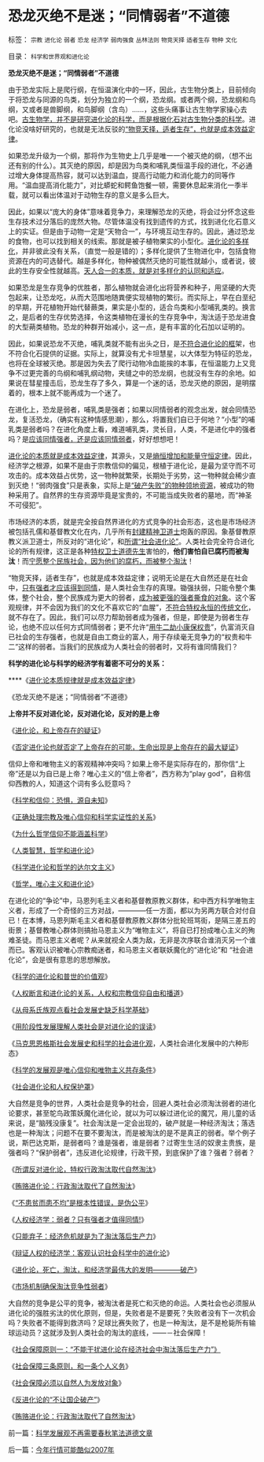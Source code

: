 # 恐龙灭绝不是迷；“同情弱者”不道德

标签： `宗教` `进化论` `弱者` `恐龙` `经济学` `弱肉强食` `丛林法则` `物竞天择` `适者生存` `物种` `文化` 

目录： `科学和世界观和进化论`

**恐龙灭绝不是迷；“同情弱者”不道德**

由于恐龙实际上是爬行纲，在恒温演化中的一环，因此，古生物分类上，目前倾向于将恐龙与同源的鸟类，划分为独立的一个纲，恐龙纲。或者两个纲，恐龙纲和鸟纲，又或者是兽脚纲，和鸟脚纲（含鸟）……，这些头痛事让古生物学家操心去吧。[古生物学，并不是研究进化论的科学，而是根据化石对古生物分类的科学](../../../2009/11/9/生物学，进化论，基督教和马克思主义.md)。进化论没啥好研究的，也就是无法反驳的[“物竞天择，适者生存”，也就是成本效益定律](../../../2010/1/15/进化论本质规律就是成本效益定律.md)。

如果恐龙升级为一个纲，那将作为生物史上几乎是唯一一个被灭绝的纲，（想不出还有别的什么）。其灭绝的原因，却是因为鸟类和哺乳类恒温手段的进化，不必通过增大身体提高热容，就可以达到温血，提高行动能力和消化能力的同等作用。“温血提高消化能力”，对比蟒蛇和鳄鱼饱餐一顿，需要休息起来消化一季半载，就可以看出体温对于动物生存的意义是多么巨大。

因此，如果以“庞大的身体”意味着竞争力，来理解恐龙的灭绝，将会过分怀念这些生存技术过分落后的庞然大物。尽管体温没有找到遗传的方式，找到进化化石意义上的实证。但是由于动物一定是“天物合一”，与环境互动生存的。因此，通过恐龙的食物，也可以找到相关的线索。那就是被子植物果实的小型化。[进化论的多样化](../../../2009/9/30/自然世界的多样化和安全感.md)，并非彼此没有关系，（直觉一般是错的）；多样化提供了生物进化中，包括食物资源在内的可选替代。越是多样化，物种被偶然灭绝的可能性就越小，或者说，彼此的生存安全性就越高。[天人合一的本质，就是对多样化的认同和适应](../../../2009/12/31/天人合一！中国历史上从来没有出现过的人间天堂！.md)。

如果恐龙是生存竞争的优胜者，那么植物就会进化出将营养和种子，用坚硬的大壳包起来，让恐龙吃，从而大范围地随粪便实现植物的繁衍。而实际上，早在白垩纪的早期，开花植物开始代替蕨类，果实是小型的，适合鸟类和小型哺乳类的。换言之，是后者的生存优势选择，令这类植物在漫长的生存竞争中，淘汰适于恐龙进食的大型蒴类植物。恐龙的种群开始减小，这一点，是有丰富的化石加以证明的。

因此，如果说恐龙不灭绝，哺乳类就不能有出头之日，是[不符合进化论的框](../../../2010/1/15/进化论本质规律就是成本效益定律.md)架，也不符合化石提供的证据。实际上，就算没有尤卡坦慧星，以大体型为特征的恐龙，也将在全球被灭绝。那是因为失去了爬行动物冷血能挨的本事，在恒温能力上又竞争不过更完善的鸟纲和哺乳纲动物，夹缝之中的恐龙纲，也就没有生存的余地。如果说在彗星撞击后，恐龙生存了多久，算是一个迷的话，恐龙灭绝的原因，是明摆着的，根本上就不能再成为一个迷了。

在进化上，恐龙是弱者，哺乳类是强者；如果以同情弱者的观念出发，就会同情恐龙，复活恐龙，（确实有这种情感思潮），那么，将置我们自已于何地？“小型”的哺乳类是弱者吗？在进化角度上看，难道哺乳类，灵长目，人类，不是进化中的强者吗？是[应该同情强者，还是应该同情弱者](../../../2009/2/21/进化论：死亡是为了生存，经济中的淘汰和破产.md)，好好想想吧！

[进化论的本质就是成本效益定律](../../../2009/12/7/经济学中的科学和最朴素的成本效益定律.md)，其源头，又是[熵恒增加和能量守恒定律](../../../2009/11/4/什么是“我”及人性本私和熵恒增加定律.md)。因此，经济学之根源，如果不是由于宗教信仰的偏见，根植于进化论，是最为坚守而不可攻击的。成本效益占优势，这一物种就繁荣，长期处于劣势，这一物种就会稀少直到灭绝！“弱肉强食”只是表象，实际上是[“破产失败”的物种领地资源](../../../2009/2/21/进化论：死亡是为了生存，经济中的淘汰和破产.md)，被成功的物种采用了。自然界的生存资源毕竟是宝贵的，不可能当成失败者的墓地，而“神圣不可侵犯”。

市场经济的本质，就是完全按自然界进化的方式竞争的社会形态，这也是市场经济被包括孔儒和基督教文化在内，几乎所有[封建精神卫道士](../../../2009/11/11/中国社会4.5种正统卫道士.md)炮轰的原因。象基督教原教义派卫道士，所反对的“进化论”，和[所谓“社会进化论”](http://blog.sina.com.cn/s/blog_5563a64d0100ey04.html)。人类社会完全符合进化论的所有规律，这正是各种[特权卫士道德先生](../../../2009/7/26/极左特权卫士的道德优越感来自何处.md)害怕的，**他们害怕自已腐朽而被淘汰**！而[宁愿整个民族社会，因为他们的腐朽，而被整个淘汰](http://darthvad.blog.sohu.com/132380995.html)！

“物竞天择，适者生存”，也就是成本效益定律；说明无论是在大自然还是在社会中，[只有强者才应该得到同情](../../../2009/2/7/人权经济学：弱者？只有强者才值得同情!.md)，是人类社会生存的真理。锄强扶弱，只能令整个集体，整个社会，整个民族成为更大的弱者，[成为被更强的强者撕食的对象](../../../2009/5/30/国际资本欧美列强是嗜腐生物习性.md)。这个客观规律，并不会因为我们的文化不喜欢它的“血腥”，[不符合特权永恒的传统文化](../../../2009/3/22/宋明清在国学儒教绝对道德观维系下的必然败亡.md)，就不存在了。因此，我们可以尽力帮助弱者成为强者，但是，即使是为弱者生存论，也绝不应以任何方式同情弱者；更不允许“[用牛二劫小康保权贵](../../../2009/10/13/两千年社稷延寿之九字真言.md)”，仇富消灭自已社会的生存强者，也就是自由工商业的富人，用于存续毫无竞争力的“权贵和牛二”这样的弱者。当我们的民族成为人类社会的弱者时，又将有谁同情我们？

**科学的进化论与科学的经济学有着密不可分的关系：**

****《[进化论本质规律就是成本效益定律](../../../2010/1/15/进化论本质规律就是成本效益定律.md)》

《恐龙灭绝不是迷；“同情弱者”不道德》

**上帝并不反对进化论，反对进化论，反对的是上帝**

《[进化论，和上帝存在的疑证](../../../2009/11/17/上帝存在的科学疑证和政府的价值.md)》

《[否定进化论也就否定了上帝存在的可能，生命出现是上帝存在的最大疑证](../../../2009/11/18/谁“创造”了甲流？为什么说生命出现是上帝创造的疑证.md)》

信仰上帝和唯物主义的客观精神冲突吗？如果上帝不是实际存在的，那你信“上帝”还是以为自已是上帝？唯心主义的“信上帝者”，西方称为“play
god”，自称信仰西教的人，知道这个词有多么贬意吗？

《[科学和信仰：恐惧，源自未知](../../../2008/12/29/恐惧，源自未知.md)》

《[正确处理宗教及唯心信仰和科学实证性的关系](../../../2009/6/9/正确处理宗教及唯心信仰和科学实证性的关系.md)》

《[为什么哲学信仰不能涵盖科学](../../../2009/6/1/为什么哲学信仰不能涵盖科学.md)》

《[人类智慧，哲学和进化论](../../../2009/4/23/哲学，唯心主义和进化论.md)》

《[科学进化论和哲学的达尔文主义](../../../2009/4/24/科学进化论和达尔文主义.md)》

《[哲学，唯心主义和进化论](../../../2009/4/23/哲学，唯心主义和进化论.md)》

在进化论的“争论”中，马恩列毛主义者和基督教原教义群体，和中西方科学唯物主义者，形成了一个奇怪的三方对战，————任一方面，都以为另两方联合对付自已！在本博，马恩列斯毛主义者和基督教原教义群体分批轮班骂街，是隔三差五的街景；基督教唯心群体则搞抬马恩主义为“唯物主义”，将自已打扮成唯心主义的殉难圣徒。而马恩主义者呢？从来就视全人类为敌，无非是次序联合谁消灭另一个谁而已。客观认识被唯心宗教痴迷者，和马恩主义者联妖魔化的“进化论”和
“社会进化论”，会是很有意思的思想解放。

《[科学的进化论和普世的价值观](../../../2009/11/16/科学，进化论和普世价值观.md)》

《[人权断言和进化论的关系，人权和宗教信仰自由和播道](../../../2009/10/28/人权和宗教信仰自由和播道和启蒙.md)》

《[从母系氏族观点看社会发展史缺乏科学基础](../../../2009/4/27/从母系氏族观点看社会发展史缺乏科学根据.md)》

《[用阶段性发展理解人类社会是对进化论的误读](../../../2009/4/28/用阶段性社会发展史理解人类社会是误读社会进化.md)》

《[马克思恩格斯社会发展史和科学的社会进化观](../../../2009/4/29/社会发展史观和科学的社会进化论.md)，人类社会进化发展中的六种形态》

《[科学的发展观是唯心信仰和唯物主义共存条件](../../../2009/6/19/科学认知是唯心信仰和唯物主义共存条件.md)》

《[社会进化论和人权保护罩](http://blog.sina.com.cn/s/blog_5563a64d0100ey04.html)》

大自然是竞争的世界，人类社会是竞争的社会，回避人类社会必须淘汰弱者的进化论要求，甚至鸵鸟政策妖魔化进化论，就以为可以躲过进化论的魔咒，用儿童的话来说，是“脑残没康复”。社会淘汰是一定会出现的，破产就是一种经济淘汰；落选也是一种淘汰；问题不在要不要淘汰，而是被淘汰的是不是真正的弱者。举个例子说，斯巴达克斯，是弱者吗？谁是强者，谁是弱者？过寄生生活的奴隶主贵族，是强者吗？“保护弱者”，违反进化论规律，行政干预，到底保护了谁？强者？弱者？

《[所谓反对进化论，特权行政淘汰取代自然淘汰](http://darthvad.blog.sohu.com/132380995.html)》

《[贿赂进化论：行政淘汰取代了自然淘汰](../../../2009/4/23/哲学，唯心主义和进化论.md)》

《[“不患贫而患不均”是根本性错误，是伪公平](../../../2009/2/7/“不患贫而患不均”是伪公平，是特权化，社会等级化.md)》

《[人权经济学：弱者？只有强者才值得同情!](../../../2009/2/7/人权经济学：弱者？只有强者才值得同情!.md)》

《[只能弃子：经济危机就是为了淘汰落后生产力](../../../2009/2/13/财政和金融双料危机共振.md)》

《[辩证人权的经济学：客观认识社会科学中的进化论](../../../2009/2/10/理直气壮做好人，快快乐乐赚大钱.md)》

《[进化论，死亡，淘汰，和经济学最伟大的发明————破产](../../../2009/2/21/进化论：死亡是为了生存，经济中的淘汰和破产.md)》

《[市场机制确保淘汰竞争性弱者](../../../2009/2/7/进化论：市场机制确保淘汰竞争性弱者.md)》

大自然的竞争是公平的竞争，被淘汰者是死亡和灭绝的命运。人类社会也必须服从进化论的强胜劣汰的优化原则，但是，失败者是不是要死？失败者没有下一次机会吗？失败者不能得到救济吗？足球比赛失败了，也是一种淘汰，是不是枪毙所有输球运动员？这就涉及到人类社会的淘汰的底线，——－社会保障！

《[社会保障原则一：“不能干扰进化论在经济社会中淘汰落后生产力”》](../../../2009/2/21/社会保障原则之“不能干扰进化论”.md)

《[社会保障三条原则，和一条个人义务](../../../2009/2/26/社会保障有三个原则一种义务.md)》

《[社会保障必须以自然人为发放对象](../../../2009/2/22/社会保障必须以自然人为基础对象发放.md)》

《[反进化论的“不让国企破产”](../../../2009/2/25/企业破产之&quot;人道主义，国道主义，老板道主义关系&quot;.md)》

《[贿赂进化论：行政淘汰取代了自然淘汰](../../../2009/4/23/哲学，唯心主义和进化论.md)》

前一篇：[科学发展观不再需要春秋笔法道德文章](../../../2010/1/18/科学发展观不再需要春秋笔法道德文章.md)

后一篇：[今年行情可能酷似2007年](../../../2010/1/18/今年行情可能酷似2007年.md)